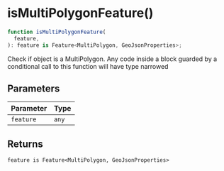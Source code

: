 # isMultiPolygonFeature()

```ts
function isMultiPolygonFeature(
  feature,
): feature is Feature<MultiPolygon, GeoJsonProperties>;
```

Check if object is a MultiPolygon. Any code inside a block guarded by a conditional call to this function will have type narrowed

## Parameters

| Parameter | Type  |
| --------- | ----- |
| `feature` | `any` |

## Returns

`feature is Feature<MultiPolygon, GeoJsonProperties>`
